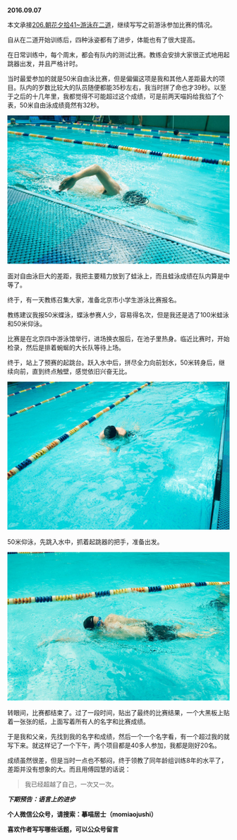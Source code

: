 
          
            
**2016.09.07**

本文承接<a href="https://www.jianshu.com/p/db76afcf98f9" target="_blank"/>[206.朝花夕拾41~游泳在二道](https://www.jianshu.com/p/db76afcf98f9)，继续写写之前游泳参加比赛的情况。

自从在二道开始训练后，四种泳姿都有了进步，体能也有了很大提高。

在日常训练中，每个周末，都会有队内的测试比赛。教练会安排大家很正式地用起跳器出发，并且严格计时。

当时最爱参加的就是50米自由泳比赛，但是偏偏这项是我和其他人差距最大的项目。队内的岁数比较大的队员随便都能35秒左右，我当时拼了命也才39秒。以至于之后的十几年里，我都觉得不可能超过这个成绩，可是前两天喵妈给我掐了个表，50米自由泳成绩竟然有32秒。




![](img/51001-3106b9e3cf888e85.jpg)




面对自由泳巨大的差距，我把主要精力放到了蛙泳上，而且蛙泳成绩在队内算是中等了。

终于，有一天教练召集大家，准备北京市小学生游泳比赛报名。

教练建议我报50米蝶泳，蝶泳参赛人少，容易得名次，但是我还是选了100米蛙泳和50米仰泳。

比赛是在北京四中游泳馆举行，进场换衣服后，在池子里热身。临近比赛时，开始检录，然后是排着蜿蜒的大长队等待上场。

终于，站上了预赛的起跳台。跃入水中后，拼尽全力向前划水，50米转身后，继续向前，直到终点触壁，感觉依旧兴奋无比。




![](img/51001-4893ac3f664565cc.jpg)




50米仰泳，先跳入水中，抓着起跳器的把手，准备出发。




![](img/51001-7f2d12b630ba20d5.jpg)




转眼间，比赛都结束了。过了一段时间，贴出了最终的比赛结果，一个大黑板上贴着一张张的纸，上面写着所有人的名字和比赛成绩。

于是我和父亲，先找到我的名字和成绩，然后一个一个名字看，有一个超过我的就写下来。就这样记了一个下午，两个项目都是40多人参加，我都是刚好20名。

成绩虽然很差，但是当时一点也不郁闷，终于领教了同年龄组训练8年的水平了，差距并没有想象的大。而且用傅园慧的话说：
>我已经超越了自己，一次又一次。




***下期预告：语言上的进步***


**个人微信公众号，请搜索：摹喵居士（momiaojushi）**

**喜欢作者写写哪些话题，可以公众号留言**

          
        